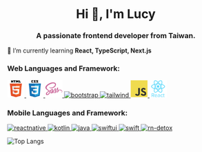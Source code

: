 <h1 align="center">Hi 👋, I'm Lucy</h1>
<h3 align="center">A passionate frontend developer from Taiwan.</h3>

🌱 I’m currently learning **React, TypeScript, Next.js**

<h3 align="left">Web Languages and Framework:</h3>
<p align="left">
  <a href="https://www.w3.org/html/" target="_blank" rel="noreferrer">
    <img src="https://raw.githubusercontent.com/devicons/devicon/master/icons/html5/html5-original-wordmark.svg" alt="html5" width="40" height="40"/> 
  </a>
  <a href="https://www.w3schools.com/css/" target="_blank" rel="noreferrer">
    <img src="https://raw.githubusercontent.com/devicons/devicon/master/icons/css3/css3-original-wordmark.svg" alt="css3" width="40" height="40"/>
  </a>
  <a href="https://sass-lang.com" target="_blank" rel="noreferrer">
    <img src="https://raw.githubusercontent.com/devicons/devicon/master/icons/sass/sass-original.svg" alt="sass" width="40" height="40"/>
  </a>
  <a href="https://getbootstrap.com/" target="_blank" rel="noreferrer">
    <img src="https://getbootstrap.com/docs/5.2/assets/brand/bootstrap-logo-shadow.png" alt="bootstrap" width="40" height="40"/>
  </a>
  <a href="https://tailwindcss.com/" target="_blank" rel="noreferrer">
    <img src="https://www.vectorlogo.zone/logos/tailwindcss/tailwindcss-icon.svg" alt="tailwind" width="40" height="40"/>
  </a>
  <a href="https://developer.mozilla.org/en-US/docs/Web/JavaScript" target="_blank" rel="noreferrer">
    <img src="https://raw.githubusercontent.com/devicons/devicon/master/icons/javascript/javascript-original.svg" alt="javascript" width="40" height="40"/>
  </a>
  <a href="https://reactjs.org/" target="_blank" rel="noreferrer">
    <img src="https://raw.githubusercontent.com/devicons/devicon/master/icons/react/react-original-wordmark.svg" alt="react" width="40" height="40"/>
  </a>
</p>
 
<h3 align="left">Mobile Languages and Framework:</h3>
<p align="left">
  <a href="https://reactnative.dev/" target="_blank" rel="noreferrer">
    <img src="https://reactnative.dev/img/header_logo.svg" alt="reactnative" width="40" height="40"/>
  </a>
  <a href="https://kotlinlang.org/" target="_blank" rel="noreferrer">
    <img src="https://upload.wikimedia.org/wikipedia/commons/0/06/Kotlin_Icon.svg" alt="kotlin" width="40" height="40"/>
  </a>
  <a href="https://www.java.com/zh-TW/" target="_blank" rel="noreferrer">
    <img src="https://raw.githubusercontent.com/jmnote/z-icons/master/svg/java.svg" alt="java" width="40" height="40"/>
  </a>
  <a href="https://developer.apple.com/xcode/swiftui/" target="_blank" rel="noreferrer">
    <img src="https://developer.apple.com/assets/elements/icons/swiftui/swiftui-96x96_2x.png" alt="swiftui" width="40" height="40"/>
  </a>
  <a href="https://developer.apple.com/swift/" target="_blank" rel="noreferrer">
    <img src="https://cdn-icons-png.flaticon.com/512/5968/5968371.png" alt="swift" width="40" height="40"/>
  </a>
  <a href="https://github.com/wix/Detox" target="_blank" rel="noreferrer">
    <img src="https://raw.githubusercontent.com/wix/Detox/master/docs/img/DetoxLogo.png" alt="rn-detox" width="40" height="40"/>
  </a>
</p>

![Top Langs](https://github-readme-stats.vercel.app/api/top-langs/?username=lucy70381&layout=compact)

